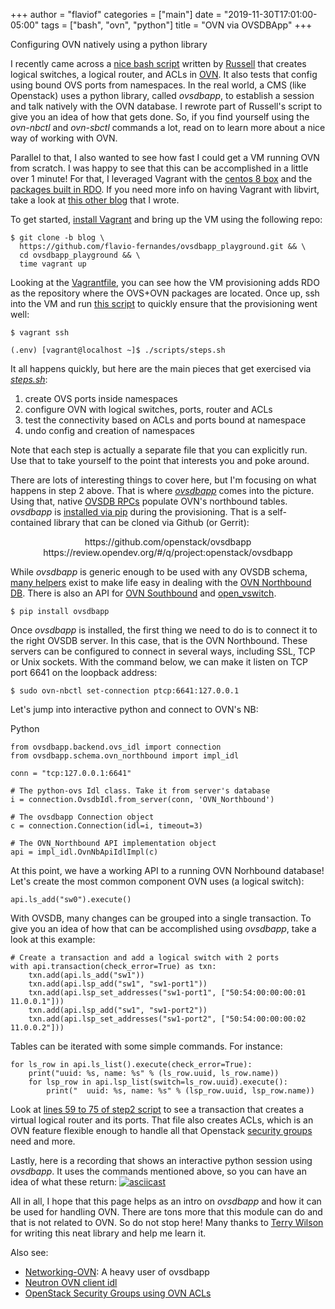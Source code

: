 +++
author = "flaviof"
categories = ["main"]
date = "2019-11-30T17:01:00-05:00"
tags = ["bash", "ovn", "python"]
title = "OVN via OVSDBApp"
+++

Configuring OVN natively using a python library

<!--more-->

I recently came across a [nice bash script][script] written by [Russell][] that creates
logical switches, a logical router, and ACLs in [OVN][]. It also tests
that config using bound OVS ports from namespaces.
In the real world, a CMS (like Openstack) uses a python library, called *ovsdbapp*, to
establish a session and talk natively with the OVN database. I rewrote part
of Russell's script to give you an idea of how that gets done. So, if you find yourself
using the *ovn-nbctl* and *ovn-sbctl* commands a lot, read on to learn more about a nice
way of working with OVN.

Parallel to that, I also wanted to see how fast I could get a VM
running OVN from scratch. I was happy to see that this can be accomplished
in a little over 1 minute! For that, I leveraged Vagrant with the [centos 8 box][c8]
and the [packages built in RDO][rdo]. If you need more info on having Vagrant with
libvirt, take a look at [this other blog][vglibv] that I wrote.

To get started, [install Vagrant][vginstall] and bring up the VM using the following repo:

```
$ git clone -b blog \
  https://github.com/flavio-fernandes/ovsdbapp_playground.git && \
  cd ovsdbapp_playground && \
  time vagrant up
```

Looking at the [Vagrantfile][repo], you can see how the VM provisioning adds RDO as the repository
where the OVS+OVN packages are located.
Once up, ssh into the VM and run [this script][steps.sh] to quickly ensure that the provisioning
went well:

```
$ vagrant ssh

(.env) [vagrant@localhost ~]$ ./scripts/steps.sh
```

It all happens quickly, but here are the main pieces that get exercised
via *[steps.sh][]*:

1. create OVS ports inside namespaces
1. configure OVN with logical switches, ports, router and ACLs
1. test the connectivity based on ACLs and ports bound at namespace
1. undo config and creation of namespaces

Note that each step is actually a separate file that you can explicitly run.
Use that to take yourself to the point that interests you and poke around.

There are lots of interesting things to cover here, but I'm focusing on what
happens in step 2 above. That is where *[ovsdbapp][]* comes into the
picture. Using that, native [OVSDB RPCs][ovsdbrfc] populate OVN's
northbound tables.
*ovsdbapp* is [installed via pip][ovsdbapppip] during the provisioning. That
is a self-contained library that can be cloned via Github (or Gerrit):

<center>https://github.com/openstack/ovsdbapp</center>
<center>https://review.opendev.org/#/q/project:openstack/ovsdbapp</center>

While *ovsdbapp* is generic enough to be used with any OVSDB schema,
[many helpers][ovsdbappnbapi] exist to make life easy in dealing with
the [OVN Northbound DB][ovnnbschema]. There is also an API for
[OVN Southbound][ovsdbappsbapi] and [open_vswitch][ovsdbappovsapi].

```
$ pip install ovsdbapp
```

Once *ovsdbapp* is installed, the first thing we need to do is to connect it
to the right OVSDB server. In this case, that is the OVN Northbound. These
servers can be configured to connect in several ways, including SSL, TCP or
Unix sockets. With the command below, we can make it listen on TCP port
6641 on the loopback address:

```
$ sudo ovn-nbctl set-connection ptcp:6641:127.0.0.1
```

Let's jump into interactive python and connect to
OVN's NB:

Python
```
from ovsdbapp.backend.ovs_idl import connection
from ovsdbapp.schema.ovn_northbound import impl_idl

conn = "tcp:127.0.0.1:6641"

# The python-ovs Idl class. Take it from server's database
i = connection.OvsdbIdl.from_server(conn, 'OVN_Northbound')

# The ovsdbapp Connection object
c = connection.Connection(idl=i, timeout=3)

# The OVN_Northbound API implementation object
api = impl_idl.OvnNbApiIdlImpl(c)
```

At this point, we have a working API to a running OVN Norhbound database! Let's create
the most common component OVN uses (a logical switch):

```
api.ls_add("sw0").execute()
```

With OVSDB, many changes can be grouped into a single transaction. To give you
an idea of how that can be accomplished using *ovsdbapp*, take a look at this example:

```
# Create a transaction and add a logical switch with 2 ports
with api.transaction(check_error=True) as txn:
    txn.add(api.ls_add("sw1"))
    txn.add(api.lsp_add("sw1", "sw1-port1"))
    txn.add(api.lsp_set_addresses("sw1-port1", ["50:54:00:00:00:01 11.0.0.1"]))
    txn.add(api.lsp_add("sw1", "sw1-port2"))
    txn.add(api.lsp_set_addresses("sw1-port2", ["50:54:00:00:00:02 11.0.0.2"]))
```

Tables can be iterated with some simple commands. For instance:

```
for ls_row in api.ls_list().execute(check_error=True):
    print("uuid: %s, name: %s" % (ls_row.uuid, ls_row.name))
    for lsp_row in api.lsp_list(switch=ls_row.uuid).execute():
        print("  uuid: %s, name: %s" % (lsp_row.uuid, lsp_row.name))
```

Look at [lines 59 to 75 of step2 script][step2_create_logical_ports.py] to see a transaction
that creates a virtual logical router and its ports. That file also creates ACLs, which is an OVN
feature flexible enough to handle all that Openstack [security groups][sgs] need and more.

Lastly, here is a recording that shows an interactive python session using *ovsdbapp*.
It uses the commands mentioned above, so you can have an idea of what these
return:
[![asciicast](https://asciinema.org/a/284594.svg)](https://asciinema.org/a/284594?t=21)

All in all, I hope that this page helps as an intro on *ovsdbapp* and how it can be used for
handling OVN. There are tons more that this module can do and that is not related
to OVN. So do not stop here! Many thanks to [Terry Wilson][Terry] for writing this neat library
and help me learn it.

Also see:

- [Networking-OVN](https://github.com/openstack/networking-ovn): A heavy user of ovsdbapp
- [Neutron OVN client idl](https://medoc.readthedocs.io/en/latest/docs/ovs/ovn/idl/3_ovn_client_idl.html#)
- [OpenStack Security Groups using OVN ACLs](https://blog.russellbryant.net/2015/10/22/openstack-security-groups-using-ovn-acls/)

[script]: https://gist.github.com/russellb/4ab0a9641f12f8ac66fdd6822ee7789e "Bash script that configures and tests OVN"
[OVN]: https://github.com/ovn-org/ovn/blob/9f7f466af94cb45c03bac08abab87602272f3058/README.rst "Open Virtual Network"
[Russell]: https://github.com/russellb "Russell Bryant"
[c8]: https://app.vagrantup.com/centos "Vagrant Centos 8 Box"
[rdo]: http://trunk.rdoproject.org/ "RDO Trunk Development"
[vginstall]: https://www.vagrantup.com/downloads.html "Get Vagrant"
[vglibv]: http://www.flaviof.com/blog2/post/hacks/vagrant-libvirt/ "Installing Vagrant libvirt"
[repo]: https://github.com/flavio-fernandes/ovsdbapp_playground/blob/396ffc8b76ca560f014502dc864994264cef0c9c/Vagrantfile#L11-L19 "RDO Repo that has OVS and OVN"
[steps.sh]: https://github.com/flavio-fernandes/ovsdbapp_playground/blob/blog/scripts/steps.sh "steps.sh -- config, test and unconfig OVN setup"
[ovsdbapp]: https://github.com/openstack/ovsdbapp "OVSDB App"
[ovsdbrfc]: https://tools.ietf.org/html/rfc7047 "The Open vSwitch Database Management Protocol"
[ovsdbapppip]: https://github.com/flavio-fernandes/ovsdbapp_playground/blob/396ffc8b76ca560f014502dc864994264cef0c9c/Vagrantfile#L43 "pip install ovsdbapp"
[ovsdbappnbapi]: https://github.com/openstack/ovsdbapp/blob/0bd24c269d07e1181d9e6a7ed4267a63d7ad1921/ovsdbapp/schema/ovn_northbound/api.py#L22 "OVN NB helpers in OVSDB App"
[ovsdbappsbapi]: https://github.com/openstack/ovsdbapp/blob/0bd24c269d07e1181d9e6a7ed4267a63d7ad1921/ovsdbapp/schema/ovn_southbound/api.py "OVN SB helpers in OVSDB App"
[ovsdbappovsapi]: https://github.com/openstack/ovsdbapp/blob/0bd24c269d07e1181d9e6a7ed4267a63d7ad1921/ovsdbapp/schema/open_vswitch/api.py "OVS helpers in OVSDB App"
[ovnnbschema]: https://github.com/ovn-org/ovn/blob/master/ovn-nb.ovsschema "OVN Northbound schema"
[step2_create_logical_ports.py]: https://github.com/flavio-fernandes/ovsdbapp_playground/blob/396ffc8b76ca560f014502dc864994264cef0c9c/scripts/step2_create_logical_ports.py#L59-L75 "Creating virtual logical router"
[sgs]: https://wiki.openstack.org/wiki/Neutron/SecurityGroups "Openstack Neutron Security Groups"
[Terry]: https://github.com/otherwiseguy "otherwiseguy"
